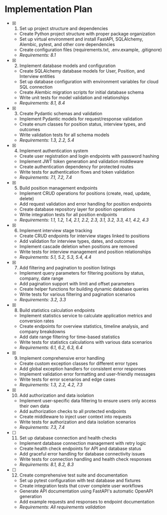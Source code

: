 # Implementation Plan

- [x] 1. Set up project structure and dependencies
  - Create Python project structure with proper package organization
  - Set up virtual environment and install FastAPI, SQLAlchemy, Alembic, pytest, and other core dependencies
  - Create configuration files (requirements.txt, .env.example, .gitignore)
  - _Requirements: 8.1_

- [x] 2. Implement database models and configuration
  - Create SQLAlchemy database models for User, Position, and Interview entities
  - Set up database configuration with environment variables for cloud SQL connection
  - Create Alembic migration scripts for initial database schema
  - Write unit tests for model validation and relationships
  - _Requirements: 8.1, 8.4_

- [x] 3. Create Pydantic schemas and validation
  - Implement Pydantic models for request/response validation
  - Create enum classes for position status, interview types, and outcomes
  - Write validation tests for all schema models
  - _Requirements: 1.3, 2.2, 5.4_

- [x] 4. Implement authentication system
  - Create user registration and login endpoints with password hashing
  - Implement JWT token generation and validation middleware
  - Create authentication dependency for protected routes
  - Write tests for authentication flows and token validation
  - _Requirements: 7.1, 7.2, 7.4_

- [x] 5. Build position management endpoints
  - Implement CRUD operations for positions (create, read, update, delete)
  - Add request validation and error handling for position endpoints
  - Create database repository layer for position operations
  - Write integration tests for all position endpoints
  - _Requirements: 1.1, 1.2, 1.4, 2.1, 2.2, 2.3, 3.1, 3.2, 3.3, 4.1, 4.2, 4.3_

- [x] 6. Implement interview stage tracking
  - Create CRUD endpoints for interview stages linked to positions
  - Add validation for interview types, dates, and outcomes
  - Implement cascade deletion when positions are removed
  - Write tests for interview management and position relationships
  - _Requirements: 5.1, 5.2, 5.3, 5.4, 4.4_

- [x] 7. Add filtering and pagination to position listings
  - Implement query parameters for filtering positions by status, company, date range
  - Add pagination support with limit and offset parameters
  - Create helper functions for building dynamic database queries
  - Write tests for various filtering and pagination scenarios
  - _Requirements: 3.2, 3.3_

- [x] 8. Build statistics calculation endpoints
  - Implement statistics service to calculate application metrics and conversion rates
  - Create endpoints for overview statistics, timeline analysis, and company breakdowns
  - Add date range filtering for time-based statistics
  - Write tests for statistics calculations with various data scenarios
  - _Requirements: 6.1, 6.2, 6.3, 6.4_

- [x] 9. Implement comprehensive error handling
  - Create custom exception classes for different error types
  - Add global exception handlers for consistent error responses
  - Implement validation error formatting and user-friendly messages
  - Write tests for error scenarios and edge cases
  - _Requirements: 1.3, 2.2, 4.2, 7.3_

- [x] 10. Add authorization and data isolation
  - Implement user-specific data filtering to ensure users only access their own data
  - Add authorization checks to all protected endpoints
  - Create middleware to inject user context into requests
  - Write tests for authorization and data isolation scenarios
  - _Requirements: 7.3, 7.4_

- [ ] 11. Set up database connection and health checks
  - Implement database connection management with retry logic
  - Create health check endpoints for API and database status
  - Add graceful error handling for database connectivity issues
  - Write tests for connection handling and health check responses
  - _Requirements: 8.1, 8.2, 8.3_

- [ ] 12. Create comprehensive test suite and documentation
  - Set up pytest configuration with test database and fixtures
  - Create integration tests that cover complete user workflows
  - Generate API documentation using FastAPI's automatic OpenAPI generation
  - Add example requests and responses to endpoint documentation
  - _Requirements: All requirements validation_